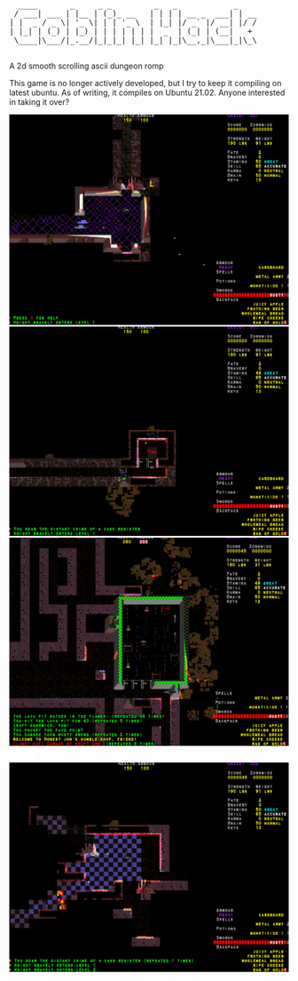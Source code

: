 <pre>
  ____       _     _ _         _   _            _    
 / ___| ___ | |__ | (_)_ __   | | | | __ _  ___| | __
| |  _ / _ \| '_ \| | | '_ \  | |_| |/ _` |/ __| |/ /
| |_| | (_) | |_) | | | | | | |  _  | (_| | (__|   + 
 \____|\___/|_.__/|_|_|_| |_| |_| |_|\__,_|\___|_|\_\

</pre>

A 2d smooth scrolling ascii dungeon romp 

This game is no longer actively developed, but I try to keep it compiling on latest ubuntu.
As of writing, it compiles on Ubuntu 21.02. Anyone interested in taking it over?

![Alt text](screenshot.1.png?raw=true "")
![Alt text](screenshot.2.png?raw=true "")
![Alt text](screenshot.3.png?raw=true "")
![Alt text](screenshot.4.png?raw=true "")
![Alt text](screenshot.5.png?raw=true "")


